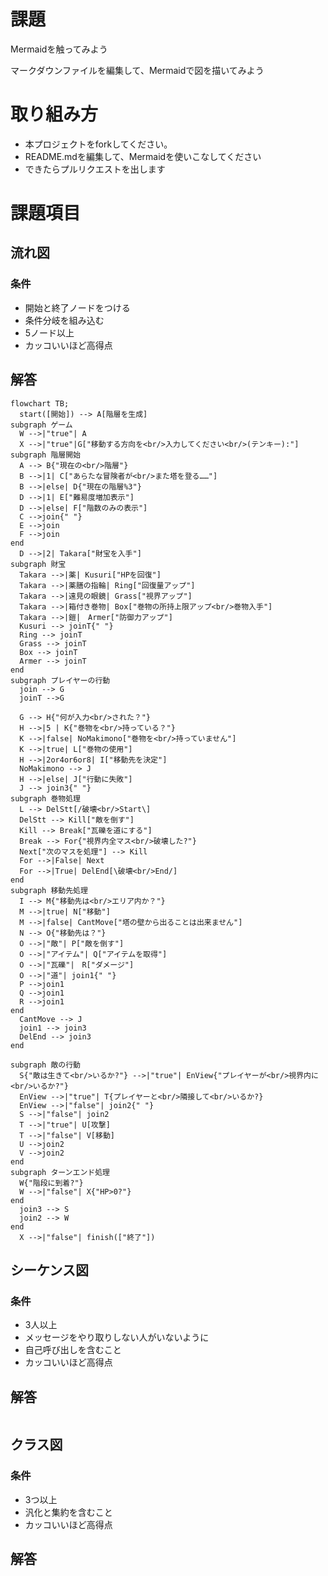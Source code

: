 # 課題
Mermaidを触ってみよう

マークダウンファイルを編集して、Mermaidで図を描いてみよう

# 取り組み方
* 本プロジェクトをforkしてください。
* README.mdを編集して、Mermaidを使いこなしてください
* できたらプルリクエストを出します

# 課題項目
## 流れ図
### 条件
- 開始と終了ノードをつける
- 条件分岐を組み込む
- 5ノード以上
- カッコいいほど高得点

## 解答
```mermaid
flowchart TB;
  start([開始]) --> A[階層を生成]
subgraph ゲーム
  W -->|"true"| A
  X -->|"true"|G["移動する方向を<br/>入力してください<br/>(テンキー):"]
subgraph 階層開始
  A --> B{"現在の<br/>階層"}
  B -->|1| C["あらたな冒険者が<br/>また塔を登る……"]
  B -->|else| D{"現在の階層%3"}
  D -->|1| E["難易度増加表示"]
  D -->|else| F["階数のみの表示"]
  C -->join{" "}
  E -->join
  F -->join
end
  D -->|2| Takara["財宝を入手"]
subgraph 財宝
  Takara -->|薬| Kusuri["HPを回復"]
  Takara -->|薬膳の指輪| Ring["回復量アップ"]
  Takara -->|遠見の眼鏡| Grass["視界アップ"]
  Takara -->|箱付き巻物| Box["巻物の所持上限アップ<br/>巻物入手"]
  Takara -->|鎧|　Armer["防御力アップ"]
  Kusuri --> joinT{" "}
  Ring --> joinT
  Grass --> joinT
  Box --> joinT
  Armer --> joinT
end
subgraph プレイヤーの行動
  join --> G
  joinT -->G

  G --> H{"何が入力<br/>された？"}
  H -->|5 | K{"巻物を<br/>持っている？"}
  K -->|false| NoMakimono["巻物を<br/>持っていません"]
  K -->|true| L["巻物の使用"]
  H -->|2or4or6or8| I["移動先を決定"]
  NoMakimono --> J
  H -->|else| J["行動に失敗"]
  J --> join3{" "}
subgraph 巻物処理
  L --> DelStt[/破壊<br/>Start\]
  DelStt --> Kill["敵を倒す"]
  Kill --> Break["瓦礫を道にする"]
  Break --> For{"視界内全マス<br/>破壊した?"}
  Next["次のマスを処理"] --> Kill
  For -->|False| Next
  For -->|True| DelEnd[\破壊<br/>End/]
end
subgraph 移動先処理
  I --> M{"移動先は<br/>エリア内か？"}
  M -->|true| N["移動"]
  M -->|false| CantMove["塔の壁から出ることは出来ません"]
  N --> O{"移動先は？"}
  O -->|"敵"| P["敵を倒す"]
  O -->|"アイテム"| Q["アイテムを取得"]
  O -->|"瓦礫"|　R["ダメージ"]
  O -->|"道"| join1{" "}
  P -->join1
  Q -->join1
  R -->join1
end
  CantMove --> J
  join1 --> join3
  DelEnd --> join3
end

subgraph 敵の行動
  S{"敵は生きて<br/>いるか?"} -->|"true"| EnView{"プレイヤーが<br/>視界内に<br/>いるか?"}
  EnView -->|"true"| T{プレイヤーと<br/>隣接して<br/>いるか?}
  EnView -->|"false"| join2{" "}
  S -->|"false"| join2
  T -->|"true"| U[攻撃]
  T -->|"false"| V[移動]
  U -->join2
  V -->join2
end
subgraph ターンエンド処理
  W{"階段に到着?"}
  W -->|"false"| X{"HP>0?"}
end
  join3 --> S
  join2 --> W
end
  X -->|"false"| finish(["終了"])
```

## シーケンス図
### 条件
- 3人以上
- メッセージをやり取りしない人がいないように
- 自己呼び出しを含むこと
- カッコいいほど高得点

## 解答
```mermaid
```

## クラス図

### 条件
- 3つ以上
- 汎化と集約を含むこと
- カッコいいほど高得点

## 解答
